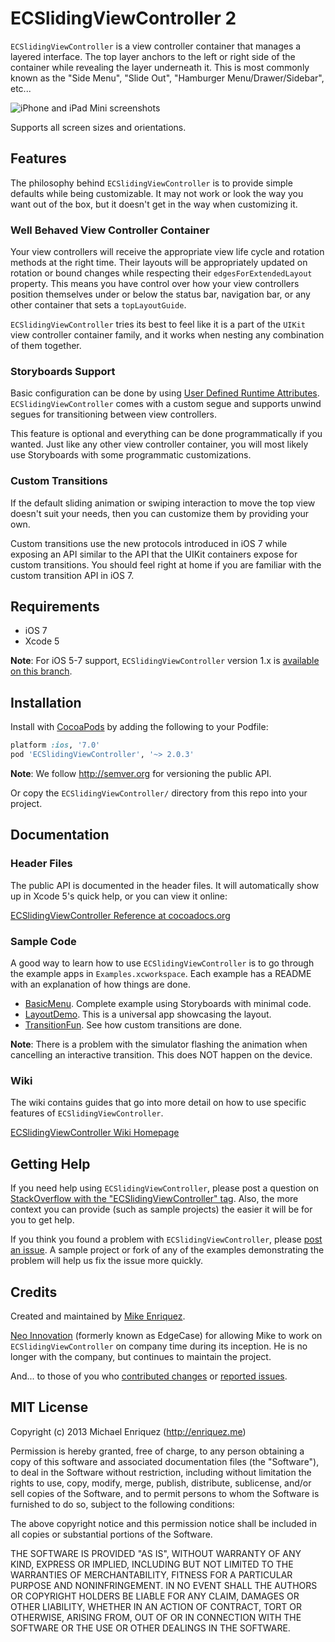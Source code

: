 # ECSlidingViewController 2

`ECSlidingViewController` is a view controller container that manages a layered interface. The top layer anchors to the left or right side of the container while revealing the layer underneath it. This is most commonly known as the "Side Menu", "Slide Out", "Hamburger Menu/Drawer/Sidebar", etc...

![iPhone and iPad Mini screenshots](http://i.imgur.com/WBHYZUf.png)

Supports all screen sizes and orientations.

## Features

The philosophy behind `ECSlidingViewController` is to provide simple defaults while being customizable. It may not work or look the way you want out of the box, but it doesn't get in the way when customizing it.

### Well Behaved View Controller Container

Your view controllers will receive the appropriate view life cycle and rotation methods at the right time. Their layouts will be appropriately updated on rotation or bound changes while respecting their `edgesForExtendedLayout` property. This means you have control over how your view controllers position themselves under or below the status bar, navigation bar, or any other container that sets a `topLayoutGuide`.

`ECSlidingViewController` tries its best to feel like it is a part of the `UIKit` view controller container family, and it works when nesting any combination of them together.

### Storyboards Support

Basic configuration can be done by using [User Defined Runtime Attributes](http://twoshotsofcocoa.com/?p=70). `ECSlidingViewController` comes with a custom segue and supports unwind segues for transitioning between view controllers.

This feature is optional and everything can be done programmatically if you wanted. Just like any other view controller container, you will most likely use Storyboards with some programmatic customizations.

### Custom Transitions

If the default sliding animation or swiping interaction to move the top view doesn't suit your needs, then you can customize them by providing your own.

Custom transitions use the new protocols introduced in iOS 7 while exposing an API similar to the API that the UIKit containers expose for custom transitions. You should feel right at home if you are familiar with the custom transition API in iOS 7.

## Requirements

* iOS 7
* Xcode 5

**Note**: For iOS 5-7 support, `ECSlidingViewController` version 1.x is [available on this branch](https://github.com/ECSlidingViewController/ECSlidingViewController/tree/1.x).

## Installation

Install with [CocoaPods](http://cocoapods.org) by adding the following to your Podfile:

``` ruby
platform :ios, '7.0'
pod 'ECSlidingViewController', '~> 2.0.3'
```

**Note**: We follow http://semver.org for versioning the public API.

Or copy the `ECSlidingViewController/` directory from this repo into your project.

## Documentation

### Header Files

The public API is documented in the header files. It will automatically show up in Xcode 5's quick help, or you can view it online:

[ECSlidingViewController Reference at cocoadocs.org](http://cocoadocs.org/docsets/ECSlidingViewController/)

### Sample Code

A good way to learn how to use `ECSlidingViewController` is to go through the example apps in `Examples.xcworkspace`. Each example has a README with an explanation of how things are done.

* [BasicMenu](Examples/BasicMenu/). Complete example using Storyboards with minimal code.
* [LayoutDemo](Examples/LayoutDemo/). This is a universal app showcasing the layout.
* [TransitionFun](Examples/TransitionFun). See how custom transitions are done.

**Note**: There is a problem with the simulator flashing the animation when cancelling an interactive transition. This does NOT happen on the device.

### Wiki

The wiki contains guides that go into more detail on how to use specific features of `ECSlidingViewController`.

[ECSlidingViewController Wiki Homepage](http://github.com/ECSlidingViewController/ECSlidingViewController/wiki)

## Getting Help

If you need help using `ECSlidingViewController`, please post a question on [StackOverflow with the "ECSlidingViewController" tag](http://stackoverflow.com/questions/ask?tags=ecslidingviewcontroller). Also, the more context you can provide (such as sample projects) the easier it will be for you to get help.

If you think you found a problem with `ECSlidingViewController`, please [post an issue](https://github.com/ECSlidingViewController/ECSlidingViewController/issues). A sample project or fork of any of the examples demonstrating the problem will help us fix the issue more quickly.

## Credits

Created and maintained by [Mike Enriquez](http://enriquez.me).

[Neo Innovation](http://neo.com) (formerly known as EdgeCase) for allowing Mike to work on `ECSlidingViewController` on company time during its inception. He is no longer with the company, but continues to maintain the project.

And... to those of you who [contributed changes](https://github.com/ECSlidingViewController/ECSlidingViewController/graphs/contributors) or [reported issues](https://github.com/ECSlidingViewController/ECSlidingViewController/issues).

## MIT License

Copyright (c) 2013 Michael Enriquez (http://enriquez.me)

Permission is hereby granted, free of charge, to any person obtaining a copy
of this software and associated documentation files (the "Software"), to deal
in the Software without restriction, including without limitation the rights
to use, copy, modify, merge, publish, distribute, sublicense, and/or sell
copies of the Software, and to permit persons to whom the Software is
furnished to do so, subject to the following conditions:

The above copyright notice and this permission notice shall be included in
all copies or substantial portions of the Software.

THE SOFTWARE IS PROVIDED "AS IS", WITHOUT WARRANTY OF ANY KIND, EXPRESS OR
IMPLIED, INCLUDING BUT NOT LIMITED TO THE WARRANTIES OF MERCHANTABILITY,
FITNESS FOR A PARTICULAR PURPOSE AND NONINFRINGEMENT. IN NO EVENT SHALL THE
AUTHORS OR COPYRIGHT HOLDERS BE LIABLE FOR ANY CLAIM, DAMAGES OR OTHER
LIABILITY, WHETHER IN AN ACTION OF CONTRACT, TORT OR OTHERWISE, ARISING FROM,
OUT OF OR IN CONNECTION WITH THE SOFTWARE OR THE USE OR OTHER DEALINGS IN
THE SOFTWARE.
